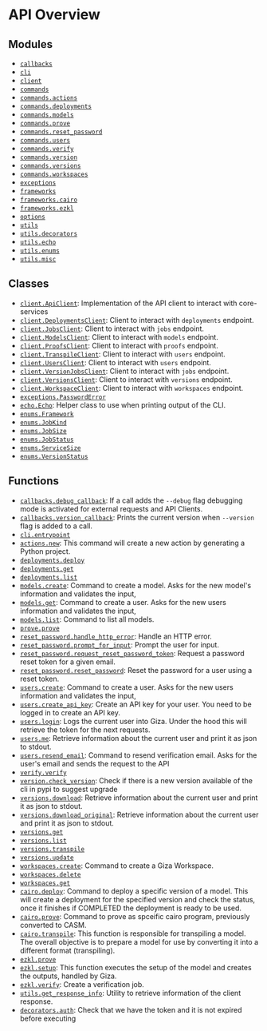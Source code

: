 # API Overview

## Modules

* [`callbacks`](callbacks.md#module-callbacks)
* [`cli`](cli.md#module-cli)
* [`client`](client.md#module-client)
* [`commands`](commands.md#module-commands)
* [`commands.actions`](../../docs/reference/api/commands.actions.md#module-commandsactions)
* [`commands.deployments`](../../docs/reference/api/commands.deployments.md#module-commandsdeployments)
* [`commands.models`](commands.models.md#module-commandsmodels)
* [`commands.prove`](commands.prove.md#module-commandsprove)
* [`commands.reset_password`](commands.reset\_password.md#module-commandsreset\_password)
* [`commands.users`](commands.users.md#module-commandsusers)
* [`commands.verify`](../../docs/reference/api/commands.verify.md#module-commandsverify)
* [`commands.version`](commands.version.md#module-commandsversion)
* [`commands.versions`](commands.versions.md#module-commandsversions)
* [`commands.workspaces`](commands.workspaces.md#module-commandsworkspaces)
* [`exceptions`](exceptions.md#module-exceptions)
* [`frameworks`](../../docs/reference/api/frameworks.md#module-frameworks)
* [`frameworks.cairo`](../../docs/reference/api/frameworks.cairo.md#module-frameworkscairo)
* [`frameworks.ezkl`](../../docs/reference/api/frameworks.ezkl.md#module-frameworksezkl)
* [`options`](options.md#module-options)
* [`utils`](utils.md#module-utils)
* [`utils.decorators`](utils.decorators.md#module-utilsdecorators)
* [`utils.echo`](utils.echo.md#module-utilsecho)
* [`utils.enums`](../../docs/reference/api/utils.enums.md#module-utilsenums)
* [`utils.misc`](../../docs/reference/api/utils.misc.md#module-utilsmisc)

## Classes

* [`client.ApiClient`](client.md#class-apiclient): Implementation of the API client to interact with core-services
* [`client.DeploymentsClient`](client.md#class-deploymentsclient): Client to interact with `deployments` endpoint.
* [`client.JobsClient`](client.md#class-jobsclient): Client to interact with `jobs` endpoint.
* [`client.ModelsClient`](client.md#class-modelsclient): Client to interact with `models` endpoint.
* [`client.ProofsClient`](client.md#class-proofsclient): Client to interact with `proofs` endpoint.
* [`client.TranspileClient`](client.md#class-transpileclient): Client to interact with `users` endpoint.
* [`client.UsersClient`](client.md#class-usersclient): Client to interact with `users` endpoint.
* [`client.VersionJobsClient`](client.md#class-versionjobsclient): Client to interact with `jobs` endpoint.
* [`client.VersionsClient`](client.md#class-versionsclient): Client to interact with `versions` endpoint.
* [`client.WorkspaceClient`](client.md#class-workspaceclient): Client to interact with `workspaces` endpoint.
* [`exceptions.PasswordError`](exceptions.md#class-passworderror)
* [`echo.Echo`](utils.echo.md#class-echo): Helper class to use when printing output of the CLI.
* [`enums.Framework`](../../docs/reference/api/utils.enums.md#class-framework)
* [`enums.JobKind`](../../docs/reference/api/utils.enums.md#class-jobkind)
* [`enums.JobSize`](../../docs/reference/api/utils.enums.md#class-jobsize)
* [`enums.JobStatus`](../../docs/reference/api/utils.enums.md#class-jobstatus)
* [`enums.ServiceSize`](../../docs/reference/api/utils.enums.md#class-servicesize)
* [`enums.VersionStatus`](../../docs/reference/api/utils.enums.md#class-versionstatus)

## Functions

* [`callbacks.debug_callback`](callbacks.md#function-debug\_callback): If a call adds the `--debug` flag debugging mode is activated for external requests and API Clients.
* [`callbacks.version_callback`](callbacks.md#function-version\_callback): Prints the current version when `--version` flag is added to a call.
* [`cli.entrypoint`](cli.md#function-entrypoint)
* [`actions.new`](../../docs/reference/api/commands.actions.md#function-new): This command will create a new action by generating a Python project.
* [`deployments.deploy`](../../docs/reference/api/commands.deployments.md#function-deploy)
* [`deployments.get`](../../docs/reference/api/commands.deployments.md#function-get)
* [`deployments.list`](../../docs/reference/api/commands.deployments.md#function-list)
* [`models.create`](commands.models.md#function-create): Command to create a model. Asks for the new model's information and validates the input,
* [`models.get`](commands.models.md#function-get): Command to create a user. Asks for the new users information and validates the input,
* [`models.list`](commands.models.md#function-list): Command to list all models.
* [`prove.prove`](commands.prove.md#function-prove)
* [`reset_password.handle_http_error`](commands.reset\_password.md#function-handle\_http\_error): Handle an HTTP error.
* [`reset_password.prompt_for_input`](commands.reset\_password.md#function-prompt\_for\_input): Prompt the user for input.
* [`reset_password.request_reset_password_token`](commands.reset\_password.md#function-request\_reset\_password\_token): Request a password reset token for a given email.
* [`reset_password.reset_password`](commands.reset\_password.md#function-reset\_password): Reset the password for a user using a reset token.
* [`users.create`](commands.users.md#function-create): Command to create a user. Asks for the new users information and validates the input,
* [`users.create_api_key`](commands.users.md#function-create\_api\_key): Create an API key for your user. You need to be logged in to create an API key.
* [`users.login`](commands.users.md#function-login): Logs the current user into Giza. Under the hood this will retrieve the token for the next requests.
* [`users.me`](commands.users.md#function-me): Retrieve information about the current user and print it as json to stdout.
* [`users.resend_email`](commands.users.md#function-resend\_email): Command to resend verification email. Asks for the user's email and sends the request to the API
* [`verify.verify`](../../docs/reference/api/commands.verify.md#function-verify)
* [`version.check_version`](commands.version.md#function-check\_version): Check if there is a new version available of the cli in pypi to suggest upgrade
* [`versions.download`](commands.versions.md#function-download): Retrieve information about the current user and print it as json to stdout.
* [`versions.download_original`](commands.versions.md#function-download\_original): Retrieve information about the current user and print it as json to stdout.
* [`versions.get`](commands.versions.md#function-get)
* [`versions.list`](commands.versions.md#function-list)
* [`versions.transpile`](commands.versions.md#function-transpile)
* [`versions.update`](commands.versions.md#function-update)
* [`workspaces.create`](commands.workspaces.md#function-create): Command to create a Giza Workspace.
* [`workspaces.delete`](commands.workspaces.md#function-delete)
* [`workspaces.get`](commands.workspaces.md#function-get)
* [`cairo.deploy`](../../docs/reference/api/frameworks.cairo.md#function-deploy): Command to deploy a specific version of a model. This will create a deployment for the specified version and check the status, once it finishes if COMPLETED the deployment is ready to be used.
* [`cairo.prove`](../../docs/reference/api/frameworks.cairo.md#function-prove): Command to prove as spceific cairo program, previously converted to CASM.
* [`cairo.transpile`](../../docs/reference/api/frameworks.cairo.md#function-transpile): This function is responsible for transpiling a model. The overall objective is to prepare a model for use by converting it into a different format (transpiling).
* [`ezkl.prove`](../../docs/reference/api/frameworks.ezkl.md#function-prove)
* [`ezkl.setup`](../../docs/reference/api/frameworks.ezkl.md#function-setup): This function executes the setup of the model and creates the outputs, handled by Giza.
* [`ezkl.verify`](../../docs/reference/api/frameworks.ezkl.md#function-verify): Create a verification job.
* [`utils.get_response_info`](utils.md#function-get\_response\_info): Utility to retrieve information of the client response.
* [`decorators.auth`](utils.decorators.md#function-auth): Check that we have the token and it is not expired before executing
